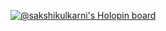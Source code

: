 [![@sakshikulkarni's Holopin board](https://holopin.me/sakshikulkarni)](https://holopin.io/@sakshikulkarni)
